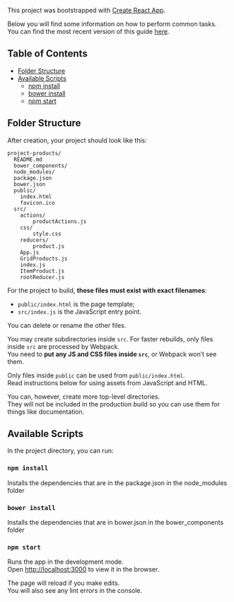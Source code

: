 This project was bootstrapped with [Create React App](https://github.com/facebookincubator/create-react-app).

Below you will find some information on how to perform common tasks.<br>
You can find the most recent version of this guide [here](https://github.com/facebookincubator/create-react-app/blob/master/packages/react-scripts/template/README.md).

## Table of Contents

- [Folder Structure](#folder-structure)
- [Available Scripts](#available-scripts)
  - [npm install](#npm-install)
  - [bower install](#bower-install)
  - [npm start](#npm-start)

## Folder Structure

After creation, your project should look like this:

```
project-products/
  README.md
  bower_components/
  node_modules/
  package.json
  bower.json
  public/
    index.html
    favicon.ico
  src/
    actions/
        productActions.js
    css/
        style.css
    reducers/
        product.js
    App.js
    GridProducts.js
    index.js
    ItemProduct.js
    rootReducer.js
```

For the project to build, **these files must exist with exact filenames**:

* `public/index.html` is the page template;
* `src/index.js` is the JavaScript entry point.

You can delete or rename the other files.

You may create subdirectories inside `src`. For faster rebuilds, only files inside `src` are processed by Webpack.<br>
You need to **put any JS and CSS files inside `src`**, or Webpack won’t see them.

Only files inside `public` can be used from `public/index.html`.<br>
Read instructions below for using assets from JavaScript and HTML.

You can, however, create more top-level directories.<br>
They will not be included in the production build so you can use them for things like documentation.

## Available Scripts

In the project directory, you can run:

### `npm install`

Installs the dependencies that are in the package.json in the node_modules folder

### `bower install`

Installs the dependencies that are in bower.json in the bower_components folder

### `npm start`

Runs the app in the development mode.<br>
Open [http://localhost:3000](http://localhost:3000) to view it in the browser.

The page will reload if you make edits.<br>
You will also see any lint errors in the console.
